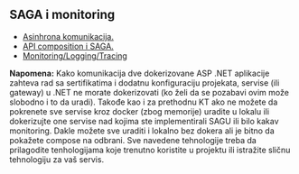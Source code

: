 ## SAGA i monitoring

- <a href='https://github.com/lukaDoric/SOA/blob/main/MonitoringSAGA/asinhrona_komunikacija.md'>Asinhrona komunikacija.</a>  
- <a href='https://github.com/lukaDoric/SOA/blob/main/MonitoringSAGA/api_composition_saga.md'>API composition i SAGA.</a>
- <a href='https://github.com/lukaDoric/SOA/blob/main/MonitoringSAGA/monitoring.md'>Monitoring/Logging/Tracing</a>

<b>Napomena:</b> Kako komunikacija dve dokerizovane ASP .NET aplikacije zahteva rad sa sertifikatima i dodatnu konfiguraciju projekata, servise (ili gateway) u .NET ne morate dokerizovati (ko želi da se pozabavi ovim može slobodno i to da uradi). Takođe kao i za prethodnu KT ako ne možete da pokrenete sve servise kroz docker (zbog memorije) uradite u lokalu ili dokerizujte one servise nad kojima ste implementirali SAGU ili bilo kakav monitoring. Dakle možete sve uraditi i lokalno bez dokera ali je bitno da pokažete compose na odbrani. Sve navedene tehnologije treba da prilagodite tenhologijama koje trenutno koristite u projektu ili istražite sličnu tehnologiju za vaš servis.

